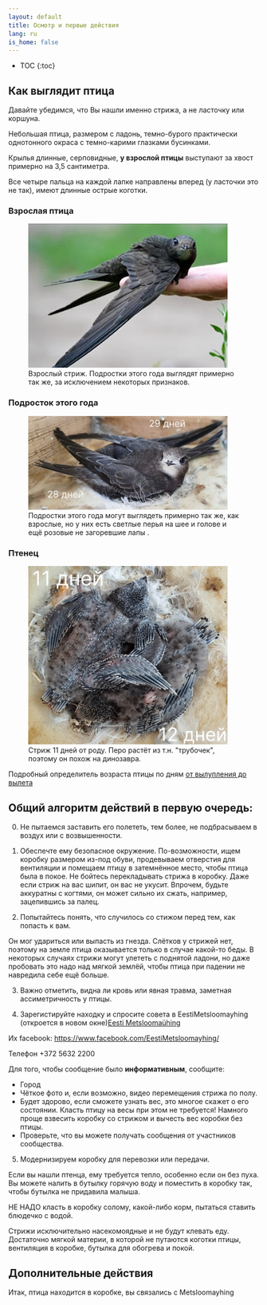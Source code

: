 ```yaml
---
layout: default
title: Осмотр и первые действия
lang: ru
is_home: false
---
```


* TOC
{:toc}

## Как выглядит птица

Давайте убедимся, что Вы нашли именно стрижа, а не ласточку или коршуна.

Небольшая птица, размером с ладонь, темно-бурого практически однотонного окраса с темно-карими глазками бусинками.

Крылья длинные, серповидные, <b>у взрослой птицы</b> выступают за хвост примерно на 3,5 сантиметра.

Все четыре пальца на каждой лапке направлены вперед (у ласточки это не так), имеют длинные острые коготки.

### Взрослая птица
<figure>
  <img src="../assets/images/adult_swift.webp" alt="Взрослый стриж" width="400">
  <figcaption>Взрослый стриж. Подростки этого года выглядят примерно так же, за исключением некоторых признаков.</figcaption>
</figure>

### Подросток этого года
<figure>
  <img src="../assets/images/timeline_day_28__29.webp" alt="Подросток стрижа" width="400">
  <figcaption>Подростки этого года могут выглядеть примерно так же, как взрослые, но у них есть светлые перья на шее и голове и ещё розовые не загоревшие лапы .</figcaption>
</figure>

### Птенец
<figure>
  <img src="../assets/images/timeline_day_11__12.webp" alt="Птенец стрижа 11 дней от роду" width="400">
  <figcaption>Стриж 11 дней от роду. Перо растёт из т.н. "трубочек", поэтому он похож на динозавра.</figcaption>
</figure>

Подробный определитель возраста птицы по дням [от вылупления до вылета](identifying-swift.html)

## Общий алгоритм действий в первую очередь:

0) Не пытаемся заставить его полететь, тем более, не подбрасываем в воздух или с возвышенности.

1) Обеспечте ему безопасное окружение.
По-возможности, ищем коробку размером из-под обуви, продевываем отверстия для вентиляции и помещаем птицу в затемнённое место, чтобы птица была в покое.
Не бойтесь перекладывать стрижа в коробку.
Даже если стриж на вас шипит, он вас не укусит. Впрочем, будьте аккуратны с когтями, он может сильно их сжать, например, зацепившись за палец.


2) Попытайтесь понять, что случилось со стижом перед тем, как попасть к вам.


Он мог удариться или выпасть из гнезда. Слётков у стрижей нет, поэтому на земле птица оказывается только в случае какой-то беды.
В некоторых случаях стрижи могут улететь с поднятой ладони, но даже пробовать это надо над мягкой землёй, чтобы птица при падении не навредила себе ещё больше. 


3) Важно отметить, видна ли кровь или явная травма, заметная ассиметричность у птицы.


4) Зарегистируйте находку и спросите совета в EestiMetsloomayhing (откроется в новом окне)<a href="https://www.metsloom.ee/kontaktid/" target="_blank" rel="noopener noreferrer">Eesti Metsloomaühing</a>

Их facebook: https://www.facebook.com/EestiMetsloomayhing/ 

Телефон +372 5632 2200



Для того, чтобы сообщение было <b>информативным</b>, сообщите: 
* Город
* Чёткое фото и, если возможно, видео перемещения стрижа по полу.
* Будет здорово, если сможете узнать вес, это многое скажет о его состоянии.
Класть птицу на весы при этом не требуется!
Намного проще взвесить коробку со стрижом и вычесть вес коробки без птицы.
* Проверьте, что вы можете получать сообщения от участников сообщества.


5) Модернизируем коробку для перевозки или передачи.

Если вы нашли птенца, ему требуется тепло, особенно если он без пуха.
Вы можете налить в бутылку горячую воду и поместить в коробку так, чтобы бутылка не придавила малыша.

НЕ НАДО класть в коробку солому, какой-либо корм, пытаться ставить блюдечко с водой.

Стрижи исключительно насекомоядные и не будут клевать еду.
Достаточно мягкой материи, в которой не путаются коготки птицы, вентиляция в коробке, бутылка для обогрева и покой.

## Дополнительные действия
Итак, птица находится в коробке, вы связались с Metsloomayhing 